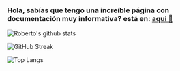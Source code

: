 ### Hola, sabías que tengo una increíble página con documentación muy informativa? está en: [aqui 👀](https://blog-robertorodriguez.surge.sh)

![Roberto's github stats](https://github-readme-stats.vercel.app/api?username=robertorodriguez98&show_icons=true&theme=vue)

![GitHub Streak](http://github-readme-streak-stats.herokuapp.com?user=robertorodriguez98&theme=vue&date_format=j%20M%5B%20Y%5D)

![Top Langs](https://github-readme-stats.vercel.app/api/top-langs/?username=robertorodriguez98&exclude_repo=robertorodriguez98.github.io,fuente_blog&theme=vue&layout=compact)
<!--
**robertorodriguez98/robertorodriguez98** is a ✨ _special_ ✨ repository because its `README.md` (this file) appears on your GitHub profile.

Here are some ideas to get you started:

- 🔭 I’m currently working on ...
- 🌱 I’m currently learning ...
- 👯 I’m looking to collaborate on ...
- 🤔 I’m looking for help with ...
- 💬 Ask me about ...
- 📫 How to reach me: ...
- 😄 Pronouns: ...
- ⚡ Fun fact: ...
-->
